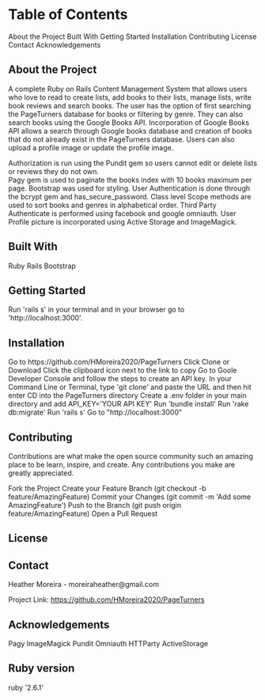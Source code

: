 <h1>Table of Contents</h1>
About the Project
Built With
Getting Started
Installation
Contributing
License
Contact
Acknowledgements


<h2>About the Project</h2> 
A complete Ruby on Rails Content Management System that allows users who love to read to create lists, add books to their lists, 
manage lists, write book reviews and search books. The user has the option of first searching the PageTurners database for books or filtering 
by genre.  They can also search books using the Google Books API.  Incorporation of Google Books API allows a search through Google books database and creation of books that do not already exist in the PageTurners database.  Users can also upload a profile image or update the profile image. 

Authorization is run using the Pundit gem so users cannot edit or delete lists or reviews they do not own.  
Pagy gem is used to paginate the books index with 10 books maximum per page. 
Bootstrap was used for styling. 
User Authentication is done through the bcrypt gem and has_secure_password. 
Class level Scope methods are used to sort books and genres in alphabetical order. 
Third Party Authenticate is performed using facebook and google omniauth. 
User Profile picture is incorporated using Active Storage and ImageMagick. 


<h2>Built With</h2>
Ruby 
Rails 
Bootstrap


<h2>Getting Started</h2>
Run 'rails s' in your terminal and in your browser go to 'http://localhost:3000'. 


<h2>Installation</h2>
Go to https://github.com/HMoreira2020/PageTurners
Click Clone or Download
Click the clipboard icon next to the link to copy
Go to Goole Developer Console and follow the steps to create an API key. 
In your Command Line or Terminal, type 'git clone' and paste the URL and then hit enter
CD into the PageTurners directory 
Create a .env folder in your main directory and add API_KEY='YOUR API KEY' 
Run 'bundle install'
Run 'rake db:migrate'
Run 'rails s'
Go to "http://localhost:3000" 

<h2>Contributing</h2>
Contributions are what make the open source community such an amazing place to be learn, inspire, and create. Any contributions you make are greatly appreciated.

Fork the Project
Create your Feature Branch (git checkout -b feature/AmazingFeature)
Commit your Changes (git commit -m 'Add some AmazingFeature')
Push to the Branch (git push origin feature/AmazingFeature)
Open a Pull Request

<h2>License</h2>


<h2>Contact</h2>
Heather Moreira - moreiraheather@gmail.com

Project Link: https://github.com/HMoreira2020/PageTurners

<h2>Acknowledgements</h2>
Pagy
ImageMagick
Pundit
Omniauth 
HTTParty 
ActiveStorage

<h2>Ruby version</h2>
ruby '2.6.1'




